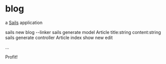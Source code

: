 # blog

a [Sails](http://sailsjs.org) application

sails new blog --linker
sails generate model Article title:string content:string
sails generate controller Article index show new edit

...

Profit!